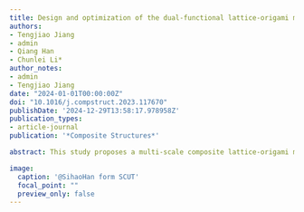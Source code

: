 ```yaml
---
title: Design and optimization of the dual-functional lattice-origami metamaterials
authors:
- Tengjiao Jiang
- admin
- Qiang Han
- Chunlei Li*
author_notes:
- admin
- Tengjiao Jiang
date: "2024-01-01T00:00:00Z"
doi: "10.1016/j.compstruct.2023.117670"
publishDate: '2024-12-29T13:58:17.978958Z'
publication_types:
- article-journal
publication: '*Composite Structures*'

abstract: This study proposes a multi-scale composite lattice-origami metamaterial (MCLOM) to achieve excellent bandgap characteristics and energy absorption capacities. The MCLOMs are constructed by considering the high impedance mismatch of lattice structures, the spatial deformability of origami structures, and the tunability of the components in multi-scale composite materials. Firstly, elastic wave propagation characteristics are analyzed in the Bloch wave framework, revealing the realization of complete bandgaps and their generation mechanism by mode shape analysis and transmission spectrum. Subsequently, an optimization framework integrating the particle swarm optimization (PSO) algorithm is developed to maximize the first bandgap’s bandwidth by adjusting various component parameters. Under optimal distribution, the proposed metamaterials achieve remarkable improvements of 289% and 271% in the design objectives of two lattice-origami metamaterials with 90 dihedral angle compared to the initial distribution. It can be demonstrated that non-uniform distributions of multi-scale composite materials are dramatically effective for broadband wave attenuation. Additionally, while striving to widen the bandgap, the energy absorption capacities of structures are also crucial. The effect of the distribution of multi-scale composite materials with the optimal bandgap on the energy absorption performance is investigated. The results reveal that the optimal distribution of the lattice-origami metamaterials yields notable improvements of 48.26% and 34.86% under low-velocity impact, and 37.41% and 25.19% under medium-velocity impact. This work presents innovative concepts and approaches for devising and implementing novel dual-functional metamaterials, undoubtedly propelling the continual progress of material science and engineering technology in the times ahead.

image:
  caption: '@SihaoHan form SCUT'
  focal_point: ""
  preview_only: false
---
```

